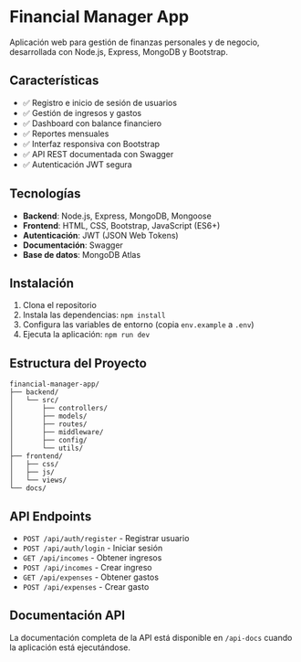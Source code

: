 # Financial Manager App

Aplicación web para gestión de finanzas personales y de negocio, desarrollada con Node.js, Express, MongoDB y Bootstrap.

## Características

- ✅ Registro e inicio de sesión de usuarios
- ✅ Gestión de ingresos y gastos
- ✅ Dashboard con balance financiero
- ✅ Reportes mensuales
- ✅ Interfaz responsiva con Bootstrap
- ✅ API REST documentada con Swagger
- ✅ Autenticación JWT segura

## Tecnologías

- **Backend**: Node.js, Express, MongoDB, Mongoose
- **Frontend**: HTML, CSS, Bootstrap, JavaScript (ES6+)
- **Autenticación**: JWT (JSON Web Tokens)
- **Documentación**: Swagger
- **Base de datos**: MongoDB Atlas

## Instalación

1. Clona el repositorio
2. Instala las dependencias: `npm install`
3. Configura las variables de entorno (copia `env.example` a `.env`)
4. Ejecuta la aplicación: `npm run dev`

## Estructura del Proyecto

```
financial-manager-app/
├── backend/
│   └── src/
│       ├── controllers/
│       ├── models/
│       ├── routes/
│       ├── middleware/
│       ├── config/
│       └── utils/
├── frontend/
│   ├── css/
│   ├── js/
│   └── views/
└── docs/
```

## API Endpoints

- `POST /api/auth/register` - Registrar usuario
- `POST /api/auth/login` - Iniciar sesión
- `GET /api/incomes` - Obtener ingresos
- `POST /api/incomes` - Crear ingreso
- `GET /api/expenses` - Obtener gastos
- `POST /api/expenses` - Crear gasto

## Documentación API

La documentación completa de la API está disponible en `/api-docs` cuando la aplicación está ejecutándose.
